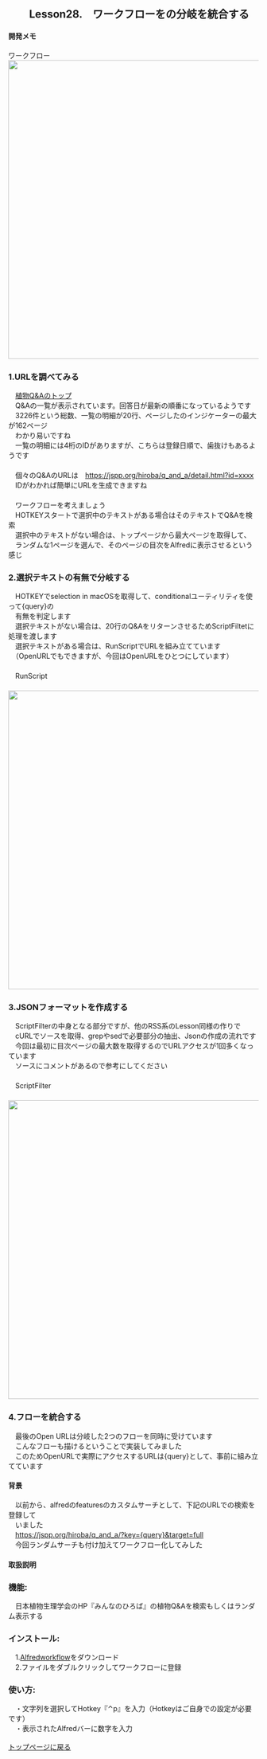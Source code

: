## 　　Lesson28.　ワークフローをの分岐を統合する  
#### 開発メモ
ワークフロー
<br><img width="600" src="https://user-images.githubusercontent.com/40127279/127758761-7c94eb45-9f6a-4b46-b184-761e03dab45a.png">

### 1.URLを調べてみる
　[植物Q&Aのトップ](https://jspp.org/hiroba/q_and_a/)
<br>　Q&Aの一覧が表示されています。回答日が最新の順番になっているようです
<br>　3226件という総数、一覧の明細が20行、ページしたのインジケーターの最大が162ページ
<br>　わかり易いですね
<br>　一覧の明細には4桁のIDがありますが、こちらは登録日順で、歯抜けもあるようです
<br>　
<br>　個々のQ&AのURLは　https://jspp.org/hiroba/q_and_a/detail.html?id=xxxx 
<br>　IDがわかれば簡単にURLを生成できますね
<br>　
<br>　ワークフローを考えましょう
<br>　HOTKEYスタートで選択中のテキストがある場合はそのテキストでQ&Aを検索
<br>　選択中のテキストがない場合は、トップページから最大ページを取得して、
<br>　ランダムな1ページを選んで、そのページの目次をAlfredに表示させるという感じ
### 2.選択テキストの有無で分岐する
　HOTKEYでselection in macOSを取得して、conditionalユーティリティを使って{query}の
<br>　有無を判定します
<br>　選択テキストがない場合は、20行のQ&AをリターンさせるためScriptFiltetに処理を渡します
<br>　選択テキストがある場合は、RunScriptでURLを組み立てています
<br>　（OpenURLでもできますが、今回はOpenURLをひとつにしています）
<br>　
<br>　RunScript
<br>　<img width="600" src="https://user-images.githubusercontent.com/40127279/127758823-02fd90f2-3d2f-4a11-8f1c-a9fa5071fa43.png">
### 3.JSONフォーマットを作成する
　ScriptFilterの中身となる部分ですが、他のRSS系のLesson同様の作りで
<br>　cURLでソースを取得、grepやsedで必要部分の抽出、Jsonの作成の流れです
<br>　今回は最初に目次ページの最大数を取得するのでURLアクセスが1回多くなっています　
<br>　ソースにコメントがあるので参考にしてください
<br>　
<br>　ScriptFilter
<br>　<img width="600" src="https://user-images.githubusercontent.com/40127279/127758831-5c0c2728-26c8-4828-93a9-9c27efccfd90.png">
### 4.フローを統合する
　最後のOpen URLは分岐した2つのフローを同時に受けています 
<br>　こんなフローも描けるということで実装してみました
<br>　このためOpenURLで実際にアクセスするURLは{query}として、事前に組み立てています
<br>
#### 背景
　以前から、alfredのfeaturesのカスタムサーチとして、下記のURLでの検索を登録して
<br>　いました
<br>　https://jspp.org/hiroba/q_and_a/?key={query}&target=full
<br>　今回ランダムサーチも付け加えてワークフロー化してみした
#### 取扱説明
### 機能:
　日本植物生理学会のHP『みんなのひろば』の植物Q&Aを検索もしくはランダム表示する
### インストール:
　1.[Alfredworkflow](https://github.com/KitanoTamotsu/plant/releases/download/1.0/plant.alfredworkflow.zip)をダウンロード 
<br>　2.ファイルをダブルクリックしてワークフローに登録
### 使い方:
　・文字列を選択してHotkey『⌃p』を入力（Hotkeyはご自身での設定が必要です）
<br>　・表示されたAlfredバーに数字を入力
<br>
<br>
[トップページに戻る](https://kitanotamotsu.github.io/)

